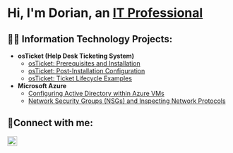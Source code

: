 <h1>Hi, I'm Dorian, an <a href="https://linkedin.com/in/Josh">IT Professional</a></h1>

<h2>👨‍💻 Information Technology Projects:</h2>

- <b>osTicket (Help Desk Ticketing System)</b>
  - [osTicket: Prerequisites and Installation](https://github.com/dorianvanzant/osticket-prereqs)
  - [osTicket: Post-Installation Configuration](https://github.com/dorianvanzant/post-install-config)
  - [osTicket: Ticket Lifecycle Examples](https://github.com/dorianvanzant/ticket-lifecycle)
- <b>Microsoft Azure</b>
  - [Configuring Active Directory within Azure VMs](https://github.com/dorianvanzant/configure-ad)
  - [Network Security Groups (NSGs) and Inspecting Network Protocols](https://github.com/dorianvanzant/azure-network-protocols)

<h2>🤳Connect with me:</h2>

[<img align="left" alt="Josh | LinkedIn" width="22px" src="https://cdn.jsdelivr.net/npm/simple-icons@v3/icons/linkedin.svg" />][linkedin]

[linkedin]: https://linkedin.com/in/Josh
